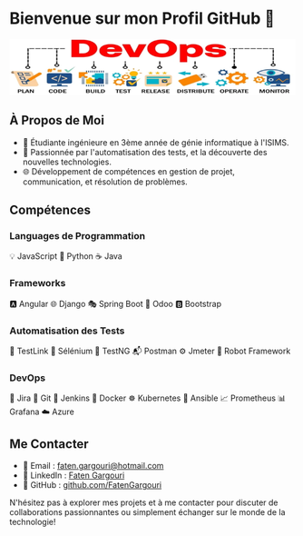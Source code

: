 # Bienvenue sur mon Profil GitHub 👋
![DevOps](https://raw.githubusercontent.com/FatenGargouri/FatenGargouri/main/devopss.png)

## À Propos de Moi
- 🔬 Étudiante ingénieure en 3ème année de génie informatique à l'ISIMS.
- 🚀 Passionnée par l'automatisation des tests, et la découverte des nouvelles technologies.
- 🌐 Développement de compétences en gestion de projet, communication, et résolution de problèmes.

## Compétences

### Languages de Programmation
💡 JavaScript   🐍 Python   ☕ Java

### Frameworks
🅰️ Angular  🌐 Django  🎭 Spring Boot  🚀 Odoo  🅱️ Bootstrap 

### Automatisation des Tests
🧪 TestLink   🤖 Sélénium   📝 TestNG   📬 Postman   ⚙️ Jmeter   🤖 Robot Framework

### DevOps
📅 Jira   🔄 Git   🚀 Jenkins   🐳 Docker   ☸️ Kubernetes   🔄 Ansible   📈 Prometheus   📊 Grafana   ☁️ Azure

## Me Contacter
- 📧 Email : [faten.gargouri@hotmail.com](mailto:faten.gargouri@hotmail.com)
- 🔗 LinkedIn : [Faten Gargouri](https://www.linkedin.com/in/faten-gargouri/)
- 💼 GitHub : [github.com/FatenGargouri](https://github.com/FatenGargouri)

N'hésitez pas à explorer mes projets et à me contacter pour discuter de collaborations passionnantes ou simplement échanger sur le monde de la technologie!

